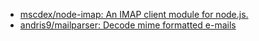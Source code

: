 * [mscdex/node-imap: An IMAP client module for node.js.](https://github.com/mscdex/node-imap)
* [andris9/mailparser: Decode mime formatted e-mails](https://github.com/andris9/mailparser)

